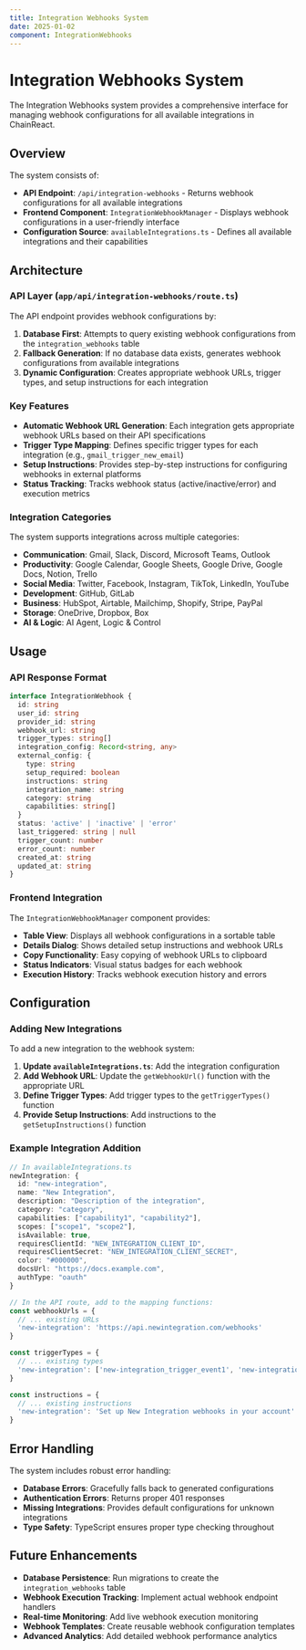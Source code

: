 ```yaml
---
title: Integration Webhooks System
date: 2025-01-02
component: IntegrationWebhooks
---
```


# Integration Webhooks System

The Integration Webhooks system provides a comprehensive interface for managing webhook configurations for all available integrations in ChainReact.

## Overview

The system consists of:
- **API Endpoint**: `/api/integration-webhooks` - Returns webhook configurations for all available integrations
- **Frontend Component**: `IntegrationWebhookManager` - Displays webhook configurations in a user-friendly interface
- **Configuration Source**: `availableIntegrations.ts` - Defines all available integrations and their capabilities

## Architecture

### API Layer (`app/api/integration-webhooks/route.ts`)

The API endpoint provides webhook configurations by:

1. **Database First**: Attempts to query existing webhook configurations from the `integration_webhooks` table
2. **Fallback Generation**: If no database data exists, generates webhook configurations from available integrations
3. **Dynamic Configuration**: Creates appropriate webhook URLs, trigger types, and setup instructions for each integration

### Key Features

- **Automatic Webhook URL Generation**: Each integration gets appropriate webhook URLs based on their API specifications
- **Trigger Type Mapping**: Defines specific trigger types for each integration (e.g., `gmail_trigger_new_email`)
- **Setup Instructions**: Provides step-by-step instructions for configuring webhooks in external platforms
- **Status Tracking**: Tracks webhook status (active/inactive/error) and execution metrics

### Integration Categories

The system supports integrations across multiple categories:

- **Communication**: Gmail, Slack, Discord, Microsoft Teams, Outlook
- **Productivity**: Google Calendar, Google Sheets, Google Drive, Google Docs, Notion, Trello
- **Social Media**: Twitter, Facebook, Instagram, TikTok, LinkedIn, YouTube
- **Development**: GitHub, GitLab
- **Business**: HubSpot, Airtable, Mailchimp, Shopify, Stripe, PayPal
- **Storage**: OneDrive, Dropbox, Box
- **AI & Logic**: AI Agent, Logic & Control

## Usage

### API Response Format

```typescript
interface IntegrationWebhook {
  id: string
  user_id: string
  provider_id: string
  webhook_url: string
  trigger_types: string[]
  integration_config: Record<string, any>
  external_config: {
    type: string
    setup_required: boolean
    instructions: string
    integration_name: string
    category: string
    capabilities: string[]
  }
  status: 'active' | 'inactive' | 'error'
  last_triggered: string | null
  trigger_count: number
  error_count: number
  created_at: string
  updated_at: string
}
```

### Frontend Integration

The `IntegrationWebhookManager` component provides:

- **Table View**: Displays all webhook configurations in a sortable table
- **Details Dialog**: Shows detailed setup instructions and webhook URLs
- **Copy Functionality**: Easy copying of webhook URLs to clipboard
- **Status Indicators**: Visual status badges for each webhook
- **Execution History**: Tracks webhook execution history and errors

## Configuration

### Adding New Integrations

To add a new integration to the webhook system:

1. **Update `availableIntegrations.ts`**: Add the integration configuration
2. **Add Webhook URL**: Update the `getWebhookUrl()` function with the appropriate URL
3. **Define Trigger Types**: Add trigger types to the `getTriggerTypes()` function
4. **Provide Setup Instructions**: Add instructions to the `getSetupInstructions()` function

### Example Integration Addition

```typescript
// In availableIntegrations.ts
newIntegration: {
  id: "new-integration",
  name: "New Integration",
  description: "Description of the integration",
  category: "category",
  capabilities: ["capability1", "capability2"],
  scopes: ["scope1", "scope2"],
  isAvailable: true,
  requiresClientId: "NEW_INTEGRATION_CLIENT_ID",
  requiresClientSecret: "NEW_INTEGRATION_CLIENT_SECRET",
  color: "#000000",
  docsUrl: "https://docs.example.com",
  authType: "oauth"
}

// In the API route, add to the mapping functions:
const webhookUrls = {
  // ... existing URLs
  'new-integration': 'https://api.newintegration.com/webhooks'
}

const triggerTypes = {
  // ... existing types
  'new-integration': ['new-integration_trigger_event1', 'new-integration_trigger_event2']
}

const instructions = {
  // ... existing instructions
  'new-integration': 'Set up New Integration webhooks in your account'
}
```

## Error Handling

The system includes robust error handling:

- **Database Errors**: Gracefully falls back to generated configurations
- **Authentication Errors**: Returns proper 401 responses
- **Missing Integrations**: Provides default configurations for unknown integrations
- **Type Safety**: TypeScript ensures proper type checking throughout

## Future Enhancements

- **Database Persistence**: Run migrations to create the `integration_webhooks` table
- **Webhook Execution Tracking**: Implement actual webhook endpoint handlers
- **Real-time Monitoring**: Add live webhook execution monitoring
- **Webhook Templates**: Create reusable webhook configuration templates
- **Advanced Analytics**: Add detailed webhook performance analytics 